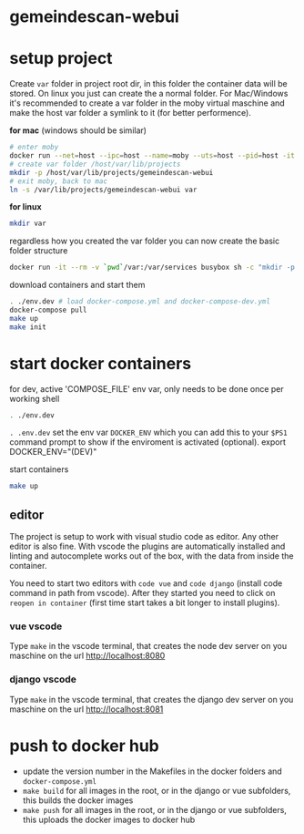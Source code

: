 # gemeindescan-webui

# setup project

Create `var` folder in project root dir, in this folder the container data will be stored.
On linux you just can create the a normal folder. For Mac/Windows it's recommended to create a var folder
in the moby virtual maschine and make the host var folder a symlink to it (for better performence).

**for mac** (windows should be similar)

```bash
# enter moby
docker run --net=host --ipc=host --name=moby --uts=host --pid=host -it --security-opt=seccomp=unconfined --privileged --rm -v /:/host alpine ash
# create var folder /host/var/lib/projects
mkdir -p /host/var/lib/projects/gemeindescan-webui
# exit moby, back to mac
ln -s /var/lib/projects/gemeindescan-webui var
``` 

**for linux**
```bash
mkdir var
```

regardless how you created the var folder you can now create the basic folder structure

```bash
docker run -it --rm -v `pwd`/var:/var/services busybox sh -c "mkdir -p /var/services/django; mkdir -p /var/services/postgres"
```

download containers and start them

```bash
. ./env.dev # load docker-compose.yml and docker-compose-dev.yml
docker-compose pull
make up
make init
```

# start docker containers

for dev, active 'COMPOSE_FILE' env var, only needs to be done once per working shell

```bash
. ./env.dev
```

`. .env.dev` set the env var `DOCKER_ENV` which you can add this to your `$PS1` command prompt to show if the enviroment is activated (optional). 
export DOCKER_ENV="(DEV)"

start containers

```bash
make up
```

## editor 

The project is setup to work with visual studio code as editor. Any other editor is also fine.
With vscode the plugins are automatically installed and linting and autocomplete works out of the box, 
with the data from inside the container. 

You need to start two editors with `code vue` and `code django` (install code command in path from vscode).
After they started you need to click on `reopen in container` (first time start takes a bit longer to install plugins). 

### vue vscode

Type `make` in the vscode terminal, that creates the node dev server on you maschine on the url [http://localhost:8080](http://localhost:8080)

### django vscode

Type `make` in the vscode terminal, that creates the django dev server on you maschine on the url [http://localhost:8081](http://localhost:8081)

# push to docker hub

- update the version number in the Makefiles in the docker folders and `docker-compose.yml`
- `make build` for all images in the root, or in the django or vue subfolders, this builds the docker images
- `make push` for all images in the root, or in the django or vue subfolders, this uploads the docker images to docker hub
